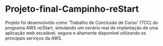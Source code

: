 # Projeto-final-Campinho-reStart
Projeto foi desenvolvido como 'Trabalho de Conclusão de Curso' (TCC) do programa AWS re/Start, simulando um cenário real de implantação de uma aplicação web escalável, segura e altamente disponível utilizando os principais serviços da AWS.
